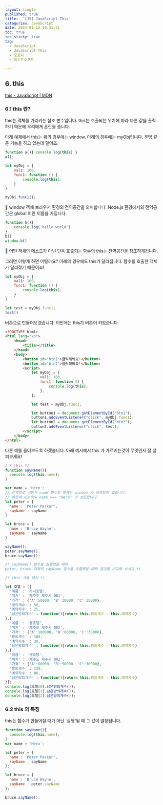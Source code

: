 ```yaml
---
layout: single
published: true
title:  "[JS] JavaScript This"
categories: JavaScript
date: 2024-01-12 19:31:41
toc: true
toc_sticky: true
tag:   
  - JavaScript
  - JavaScript This
  - 오르미
  - 이스트소프트

---
```


## 6. this

[this - JavaScript | MDN](https://developer.mozilla.org/ko/docs/Web/JavaScript/Reference/Operators/this)

### 6.1 this 란?

this는 객체를 가리키는 참조 변수입니다. this는 호출되는 위치에 따라 다른 값을 출력하기 때문에 우리에게 혼란을 줍니다.

아래 예제에서 this는 위의 경우에는 window, 아래의 경우에는 myObj입니다. 분명 같은 기능을 하고 있는데 말이죠.

```jsx
function a(){ console.log(this) }
a();
```

```jsx
let myObj = {
    val1: 100,
    func1: function () {
        console.log(this);
    }
}

myObj.func1();
```

<div class="notice--primary" markdown="1">
🧐 window 객체
브라우저 환경의 전역공간을 의미합니다. Node.js 환경에서의 전역공간은 global 이란 이름을 가집니다.

```jsx
function b(){
    console.log('hello world')
}
b()
window.b()
```

</div>

<div class="notice--primary" markdown="1">
🧐 어떤 객체의 메소드가 아닌 단독 호출되는 함수의 this는 전역공간을 참조하게됩니다.

</div>

그러면 이렇게 하면 어떨까요? 아래의 경우에도 this가 달라집니다. 함수를 호출한 객체가 달라졌기 때문이죠!

```jsx
let myObj = {
    val1: 100,
    func1: function () {
        console.log(this);
    }
}

let test = myObj.func1;
test()
```

버튼으로 만들어보겠습니다. 이번에는 this가 버튼이 되었습니다. 

```html
<!DOCTYPE html>
<html lang="ko">
    <head>
        <title></title>
    </head>
    <body>
        <button id="btn1">클릭해봐요!</button>
        <button id="btn2">클릭해봐요!</button>
        <script>
            let myObj = {
                val1: 100,
                func1: function () {
                    console.log(this);
                },
            };

            let test = myObj.func1;

            let button1 = document.getElementById("btn1");
            button1.addEventListener("click", myObj.func1);
            let button2 = document.getElementById("btn2");
            button2.addEventListener("click", test);
        </script>
    </body>
</html>
```

다른 예를 들어보도록 하겠습니다. 아래 예시에서 this 가 가르키는것이 무엇인지 잘 살펴보세요!

```jsx
/ * this */
function sayName(){
  console.log(this.name);
}

var name = 'Hero'; 
// 전역으로 선언한 name 변수의 앞에는 window 가 생략되어 있습니다. 
// 때문에 window.name === "Hero" 가 성립합니다.
let peter = {
  name : 'Peter Parker',
  sayName : sayName
}

let bruce = {
  name : 'Bruce Wayne',
  sayName : sayName
}

sayName();
peter.sayName(); 
bruce.sayName();

/* sayName() 함수를 실행했을 때와 
peter, bruce 객체의 sayName 함수를 호출했을 때의 결과를 비교해 보세요 */
```

```jsx
/* this 사용 예시 */

let 호텔 = [{
  '이름' : '하나호텔',
  '위치' : '제주도 제주시 001',
  '가격' : {'A':50000, 'B':30000, 'C':15000},
  '방의개수' : 50,
  '예약자수' : 25,
  '남은방의개수' : function(){return this.방의개수 - this.예약자수}
},{
  '이름' : '둘호텔',
  '위치' : '제주도 제주시 002',
  '가격' : {'A':100000, 'B':60000, 'C':30000},
  '방의개수' : 100,
  '예약자수' : 30,
  '남은방의개수' : function(){return this.방의개수 - this.예약자수}
},{
  '이름' : '셋호텔',
  '위치' : '제주도 제주시 003',
  '가격' : {'A':80000, 'B':50000, 'C':30000},
  '방의개수' : 120,
  '예약자수' : 80,
  '남은방의개수' : function(){return this.방의개수 - this.예약자수}
}];
console.log(호텔[0].남은방의개수());
console.log(호텔[1].남은방의개수());
console.log(호텔[2].남은방의개수());
```

### 6.2 this 의 특징

this는 함수가 만들어질 때가 아닌 '실행'될 때 그 값이 결정됩니다.

```jsx
function sayName(){
  console.log(this.name);
}
var name = 'Hero';

let peter = {
  name : 'Peter Parker',
  sayName : sayName
};

let bruce = {
  name : 'Bruce Wayne',
  sayName : peter.sayName
};

bruce.sayName();
```